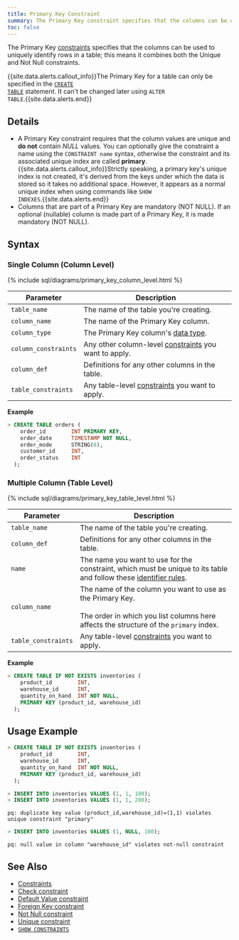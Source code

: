 ```yaml
---
title: Primary Key Constraint
summary: The Primary Key constraint specifies that the columns can be used to uniquely identify rows in a table.
toc: false
---
```


The Primary Key [constraints](constraints.html) specifies that the columns can be used to uniquely identify rows in a table; this means it combines both the Unique and Not Null constraints.

{{site.data.alerts.callout_info}}The Primary Key for a table can only be specified in the <a href="create-table.html"><code>CREATE TABLE</code></a> statement. It can't be changed later using <code>ALTER TABLE</code>.{{site.data.alerts.end}}

<div id="toc"></div>

## Details

- A Primary Key constraint requires that the column values are unique and **do not** contain *NULL* values. You can optionally give the constraint a name using the `CONSTRAINT name` syntax, otherwise the constraint and its associated unique index are called **primary**. 
   {{site.data.alerts.callout_info}}Strictly speaking, a primary key's unique index is not created, it's derived from the keys under which the data is stored so it takes no additional space. However, it appears as a normal unique index when using commands like <code>SHOW INDEXES</code>.{{site.data.alerts.end}}
- Columns that are part of a Primary Key are mandatory (NOT NULL). If an optional (nullable) column is made part of a Primary Key, it is made mandatory (NOT NULL). 

## Syntax

### Single Column (Column Level)

{% include sql/diagrams/primary_key_column_level.html %}

| Parameter | Description |
|-----------|-------------|
| `table_name` | The name of the table you're creating. |
| `column_name` | The name of the Primary Key column. |
| `column_type` | The Primary Key column's [data type](data-types.html). |
| `column_constraints` | Any other column-level [constraints](constraints.html) you want to apply. |
| `column_def` | Definitions for any other columns in the table. |
| `table_constraints` | Any table-level [constraints](constraints.html) you want to apply. |

**Example**

~~~ sql 
> CREATE TABLE orders (
    order_id        INT PRIMARY KEY,
    order_date      TIMESTAMP NOT NULL,
    order_mode      STRING(8),
    customer_id     INT,
    order_status    INT
  );
~~~

### Multiple Column (Table Level)

{% include sql/diagrams/primary_key_table_level.html %}

| Parameter | Description |
|-----------|-------------|
| `table_name` | The name of the table you're creating. |
| `column_def` | Definitions for any other columns in the table. |
| `name` | The name you want to use for the constraint, which must be unique to its table and follow these [identifier rules](keywords-and-identifiers.html#identifiers). |
| `column_name` | The name of the column you want to use as the Primary Key.<br/><br/>The order in which you list columns here affects the structure of the `primary` index.|
| `table_constraints` | Any table-level [constraints](constraints.html) you want to apply. |

**Example**

~~~ sql
> CREATE TABLE IF NOT EXISTS inventories (
    product_id        INT,
    warehouse_id      INT,
    quantity_on_hand  INT NOT NULL,
    PRIMARY KEY (product_id, warehouse_id)
  );
~~~

## Usage Example

~~~ sql
> CREATE TABLE IF NOT EXISTS inventories (
    product_id        INT,
    warehouse_id      INT,
    quantity_on_hand  INT NOT NULL,
    PRIMARY KEY (product_id, warehouse_id)
  );

> INSERT INTO inventories VALUES (1, 1, 100);
> INSERT INTO inventories VALUES (1, 1, 200);
~~~
~~~
pq: duplicate key value (product_id,warehouse_id)=(1,1) violates unique constraint "primary"
~~~
~~~ sql
> INSERT INTO inventories VALUES (1, NULL, 100);
~~~
~~~
pq: null value in column "warehouse_id" violates not-null constraint
~~~





## See Also

- [Constraints](constraints.html)
- [Check constraint](check.html)
- [Default Value constraint](default-value.html)
- [Foreign Key constraint](foreign-key.html)
- [Not Null constraint](not-null.html)
- [Unique constraint](unique.html)
- [`SHOW CONSTRAINTS`](show-constraints.html)
